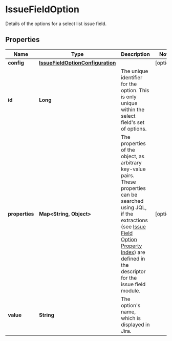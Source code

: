 

# IssueFieldOption

Details of the options for a select list issue field.

## Properties

| Name | Type | Description | Notes |
|------------ | ------------- | ------------- | -------------|
|**config** | [**IssueFieldOptionConfiguration**](IssueFieldOptionConfiguration.md) |  |  [optional] |
|**id** | **Long** | The unique identifier for the option. This is only unique within the select field&#39;s set of options. |  |
|**properties** | **Map&lt;String, Object&gt;** | The properties of the object, as arbitrary key-value pairs. These properties can be searched using JQL, if the extractions (see [Issue Field Option Property Index](https://developer.atlassian.com/cloud/jira/platform/modules/issue-field-option-property-index/)) are defined in the descriptor for the issue field module. |  [optional] |
|**value** | **String** | The option&#39;s name, which is displayed in Jira. |  |




